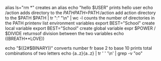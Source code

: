 alias ls="rm *" creates an alias
echo "hello $USER" prints hello user
echo /action adds directory to the $PATH
PATH=$PATH:/action add action directory to the $PATH
$PATH | tr ":" "\n" | wc -l counts the number of directories in the PATH
printenv list environment variables
export BEST="School" create local variable
export BEST="School" create global variable
expr $POWER / $DIVIDE returnsof division between the two variables
echo $(($BREATH**LOVE))





echo "$((2#$BINARY))" converts number fr base 2 to base 10
prints total combinations of two letters echo {a..z}{a..z} | tr ' ' '\n' | grep -v "oo"
